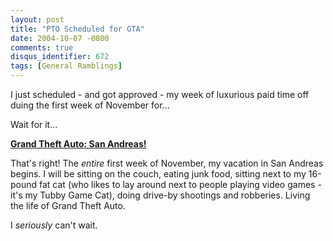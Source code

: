 ```yaml
---
layout: post
title: "PTO Scheduled for GTA"
date: 2004-10-07 -0800
comments: true
disqus_identifier: 672
tags: [General Ramblings]
---
```

I just scheduled - and got approved - my week of luxurious paid time off
duing the first week of November for...
 
 Wait for it...
 
 [**Grand Theft Auto: San
Andreas!**](http://www.amazon.com/exec/obidos/ASIN/B0001VGFK2/mhsvortex)
 
 That's right! The *entire* first week of November, my vacation in San
Andreas begins. I will be sitting on the couch, eating junk food,
sitting next to my 16-pound fat cat (who likes to lay around next to
people playing video games - it's my Tubby Game Cat), doing drive-by
shootings and robberies. Living the life of Grand Theft Auto.
 
 I *seriously* can't wait.
